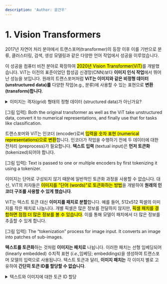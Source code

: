 ```yaml
---
description: 'Author: 윤건우'
---
```


# 1. Vision Transformers

&#x20;   2017년 자연어 처리 분야에서 트랜스포머(transformer)의 등장 이후 이를 기반으로 분류, 클러스터링, 검색, 생성 모델링과 같은 다양한 언어 작업에서 성공을 이루었습니다.&#x20;

&#x20;   이 성공을 컴퓨터 비전 분야로 확장하여 <mark style="background-color:yellow;">2020년 Vision Transformer(ViT)</mark>를 개발했습니다. ViT는 이전의 표준이었던 합성곱 신경망(CNN)보다 **이미지 인식 작업**에서 뛰어난 성능을 보입니다. 원래의 트랜스포머처럼 **ViT는 이미지와 같은 비정형 데이터 (unstructured data)를** 다양한 작업(e.g., 분류)에 사용할 수 있는 표현으로 **변환(transform)합니다**.

<details>

<summary>이미지는 격자(grid) 형태의 정형 데이터 (structured data)가 아닌가요?</summary>

**이미지는** 픽셀 단위로 정규 격자 구조 (regular grid structure)를 가지고 있지만,  **데이터 분석과 머신러닝에서 비정형 데이터로 간주**됩니다. 이러한 분류가 이루어지는 이유는 <mark style="background-color:yellow;">이미지에 담긴 정보와 패턴이 전통적인 데이터 분석 도구로 쉽게 해석할 수 있도록 명시적으로 조직되어 있지 않기 (not explicitly organized)</mark> 때문입니다. 그 이유는 다음과 같습니다:

1. **의미적 콘텐츠 (Semantic Content)**: 이미지에 포함된 객체, 장면, 행동 등의 의미 있는 콘텐츠는 명시적으로 구조화되어 있지 않습니다 (not explicitly labeled or structured). 이를 추출하기 위해서는 고급 처리가 필요합니다.
2. **복잡성 (Complexity)**: 이미지 내의 패턴과 특징은 매우 복잡하고 다양할 수 있어 단순한 구조적 데이터 모델로 표현하기 어렵습니다.
3. **데이터 표현 (Data Representation)**: 픽셀 격자 (pixel grid)는 구조화되어 있지만, **픽셀 값 자체는** 이미지의 고수준 **정보나** 다양한 부분 간의 **관계를 직접적으로 전달하지 않습니다**.

</details>

\[그림 입력]: Both the original transformer as well as the ViT take unstructured data, convert it to numerical representations, and finally use that for tasks like classification.



&#x20;   트랜스포머와 ViT는 인코더 (encoder)로써 <mark style="background-color:yellow;">입력을 숫자 표현 (numerical representations)으로 변환</mark>합니다. 인코더가 작업을 수행하기 전에 두 데이터에 대한 전처리 (preprocess)가 필요합니다. **텍스트 입력** (textual input)은 **먼저 토큰화** (tokenized)되어야 합니다.



\[그림 입력]: Text is passed to one or multiple encoders by first tokenizing it using a tokenizer.



&#x20;   이미지는 단어로 구성되지 않기 때문에 일반적인 토큰화 과정을 사용할 수 없습니다. 대신, ViT의 저자들은 <mark style="background-color:yellow;">이미지를 "단어 (words)"로 토큰화하는 방법</mark>을 개발하여 **원래의 인코더 구조를 사용할 수 있게 했습니다**.

&#x20;   ViT는 텍스트 토큰 대신 **이미지를 패치로 분할**합니다. 예를 들어, 512x512 픽셀의 이미지를 작은 패치로 나눕니다. 개별 픽셀은 많은 정보를 전달하지 않지만, <mark style="background-color:yellow;">픽셀 패치를 결합하면 점점 더 많은 정보를 볼 수 있습니다</mark>. 이를 통해 모델이 패치에서 더 많은 정보를 추출할 수 있게 합니다.



\[그림 입력]: The “tokenization” process for image input. It converts an image into patches of sub-images.



&#x20;   **텍스트를 토큰화**하는 것처럼 **이미지는 패치로** 나뉩니다. 이러한 패치는 선형 임베딩되어 (linearly embedded) 수치적 표현 (_i.e._,임베딩; embeddings)을 생성하여 트랜스포머 모델의 입력으로 사용됩니다. 텍스트 토큰과 달리, **이미지 패치는** 각 이미지 별로 고유하여 **간단히 토큰 ID를 할당할 수 없습니다**.

<details>

<summary>텍스트와 이미지에 대한 토큰 ID 할당</summary>

텍스트는 단어, 부분 단어, 또는 문자 단위로 나누어 토큰화 되어 각 토큰에 고유한 ID를 할당 할 수 있습니다.

* 예를 들어, "Hello, world!"라는 문장은 \["Hello", ",", "world", "!"]와 같이 토큰화될 수 있습니다.
* 이 다음, 각 토큰에 고유한 ID를 부여합니다. 이 ID는 보통 모델의 어휘 사전(vocabulary)에 정의되어 있습니다. 예를 들어, "Hello"는 123, ","는 456, "world"는 789와 같은 ID를 가질 수 있습니다.



</details>



